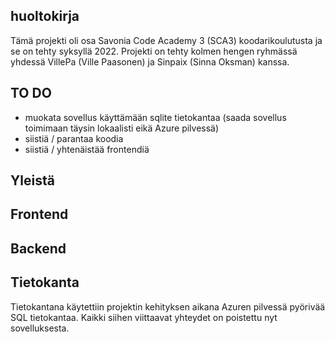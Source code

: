 ## huoltokirja

Tämä projekti oli osa Savonia Code Academy 3 (SCA3) koodarikoulutusta ja se on tehty syksyllä 2022. Projekti on tehty kolmen hengen ryhmässä yhdessä VillePa (Ville Paasonen) ja Sinpaix (Sinna Oksman) kanssa.

## TO DO
- muokata sovellus käyttämään sqlite tietokantaa (saada sovellus toimimaan täysin lokaalisti eikä Azure pilvessä)
- siistiä / parantaa koodia
- siistiä / yhtenäistää frontendiä

## Yleistä


## Frontend


## Backend


## Tietokanta
Tietokantana käytettiin projektin kehityksen aikana Azuren pilvessä pyörivää SQL tietokantaa. Kaikki siihen viittaavat yhteydet on poistettu nyt sovelluksesta.

